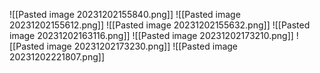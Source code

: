 ![[Pasted image 20231202155840.png]]
![[Pasted image 20231202155612.png]]
![[Pasted image 20231202155632.png]]
![[Pasted image 20231202163116.png]]
![[Pasted image 20231202173210.png]]
![[Pasted image 20231202173230.png]]
![[Pasted image 20231202221807.png]]